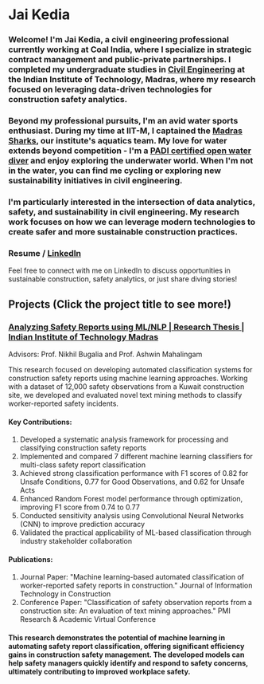 # Jai Kedia

### Welcome! I'm Jai Kedia, a civil engineering professional currently working at Coal India, where I specialize in strategic contract management and public-private partnerships. I completed my undergraduate studies in [Civil Engineering](https://civil.iitm.ac.in/) at the Indian Institute of Technology, Madras, where my research focused on leveraging data-driven technologies for construction safety analytics.

### Beyond my professional pursuits, I'm an avid water sports enthusiast. During my time at IIT-M, I captained the [Madras Sharks](https://www.instagram.com/madrassharks?utm_source=ig_web_button_share_sheet&igsh=ZDNlZDc0MzIxNw==), our institute's aquatics team. My love for water extends beyond competition - I'm a [PADI certified open water diver]() and enjoy exploring the underwater world. When I'm not in the water, you can find me cycling or exploring new sustainability initiatives in civil engineering.

### I'm particularly interested in the intersection of data analytics, safety, and sustainability in civil engineering. My research work focuses on how we can leverage modern technologies to create safer and more sustainable construction practices.

### Resume / [LinkedIn](https://www.linkedin.com/in/jai-kedia-471293152/)
Feel free to connect with me on LinkedIn to discuss opportunities in sustainable construction, safety analytics, or just share diving stories!

## Projects (Click the project title to see more!)

### [Analyzing Safety Reports using ML/NLP | Research Thesis | Indian Institute of Technology Madras]()
Advisors: Prof. Nikhil Bugalia and Prof. Ashwin Mahalingam

This research focused on developing automated classification systems for construction safety reports using machine learning approaches. Working with a dataset of 12,000 safety observations from a Kuwait construction site, we developed and evaluated novel text mining methods to classify worker-reported safety incidents.

#### Key Contributions:
1. Developed a systematic analysis framework for processing and classifying construction safety reports
2. Implemented and compared 7 different machine learning classifiers for multi-class safety report classification
3. Achieved strong classification performance with F1 scores of 0.82 for Unsafe Conditions, 0.77 for Good Observations, and 0.62 for Unsafe Acts
4. Enhanced Random Forest model performance through optimization, improving F1 score from 0.74 to 0.77
5. Conducted sensitivity analysis using Convolutional Neural Networks (CNN) to improve prediction accuracy
6. Validated the practical applicability of ML-based classification through industry stakeholder collaboration

#### Publications:

1. Journal Paper: "Machine learning-based automated classification of worker-reported safety reports in construction." Journal of Information Technology in Construction
2. Conference Paper: "Classification of safety observation reports from a construction site: An evaluation of text mining approaches." PMI Research & Academic Virtual Conference

#### This research demonstrates the potential of machine learning in automating safety report classification, offering significant efficiency gains in construction safety management. The developed models can help safety managers quickly identify and respond to safety concerns, ultimately contributing to improved workplace safety.
